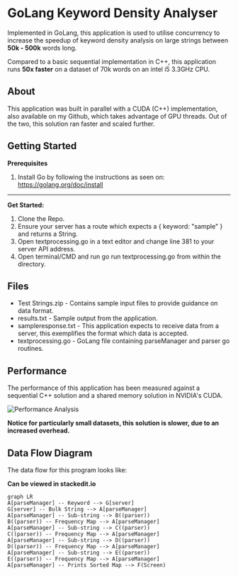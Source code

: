 # GoLang Keyword Density Analyser

Implemented in GoLang, this application is used to utilise concurrency to increase the speedup of keyword density analysis on large strings between **50k - 500k** words long.

Compared to a basic sequential implementation in C++, this application runs **50x faster** on a dataset of 70k words on an intel i5 3.3GHz CPU.

## About

This application was built in parallel with a CUDA (C++) implementation, also available on my Github, which takes advantage of GPU threads. Out of the two, this solution ran faster and scaled further.

## Getting Started

**Prerequisites**

1.  Install Go by following the instructions as seen on: https://golang.org/doc/install

----------

**Get Started:**

1.  Clone the Repo.
2.  Ensure your server has a route which expects a { keyword: "sample" } and returns a String.
3.  Open textprocessing.go in a text editor and change line 381 to your server API address.
4.  Open terminal/CMD and run go run textprocessing.go from within the directory.

## Files

 - Test Strings.zip - Contains sample input files to provide guidance on data format.
 - results.txt - Sample output from the application.
 - sampleresponse.txt - This application expects to receive data from a server, this exemplifies the format which data is accepted.
 - textprocessing.go - GoLang file containing parseManager and parser go routines.

## Performance
The performance of this application has been measured against a sequential C++ solution and a shared memory solution in NVIDIA's CUDA.

![Performance Analysis](https://i.imgur.com/xddRvbN.png)

**Notice for particularly small datasets, this solution is slower, due to an increased overhead.**

## Data Flow Diagram

The data flow for this program looks like:

**Can be viewed in stackedit.io**

```mermaid
graph LR
A[parseManager] -- Keyword --> G[server]
G[server] -- Bulk String --> A[parseManager]
A[parseManager] -- Sub-string --> B((parser))
B((parser)) -- Frequency Map --> A[parseManager]
A[parseManager] -- Sub-string --> C((parser))
C((parser)) -- Frequency Map --> A[parseManager]
A[parseManager] -- Sub-string --> D((parser))
D((parser)) -- Frequency Map --> A[parseManager]
A[parseManager] -- Sub-string --> E((parser))
E((parser)) -- Frequency Map --> A[parseManager]
A[parseManager] -- Prints Sorted Map --> F(Screen)
```
